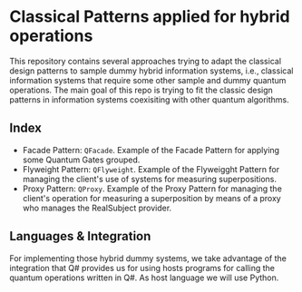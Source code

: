 # Classical Patterns applied for hybrid operations
This repository contains several approaches trying to adapt the classical design patterns to sample dummy hybrid information systems, i.e., classical information systems that require some other sample and dummy quantum operations. The main goal of this repo is trying to fit the classic design patterns in information systems coexisiting with other quantum algorithms.

## Index
- Facade Pattern: `QFacade`. Example of the Facade Pattern for applying some Quantum Gates grouped.
- Flyweight Pattern: `QFlyweight`. Example of the Flyweigght Pattern for managing the client's use of systems for measuring superpositions.
- Proxy Pattern: `QProxy`. Example of the Proxy Pattern for managing the client's operation for measuring a superposition by means of a proxy who manages the RealSubject provider.

## Languages & Integration
For implementing those hybrid dummy systems, we take advantage of the integration that Q# provides us for using hosts programs for calling the quantum operations written in Q#. As host language we will use Python.